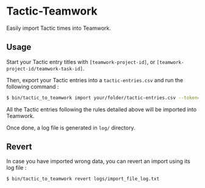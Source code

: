# Tactic-Teamwork

Easily import Tactic times into Teamwork.

## Usage

Start your Tactic entry titles with `[teamwork-project-id]`, or `[teamwork-project-id/teamwork-task-id]`.

Then, export your Tactic entries into a `tactic-entries.csv` and run the following command :

```sh
$ bin/tactic_to_teamwork import your/folder/tactic-entries.csv --token=your-teamwork-token --domain=myteamworksubdomain
```

All the Tactic entries following the rules detailed above will be imported into Teamwork.

Once done, a log file is generated in `log/` directory.

## Revert

In case you have imported wrong data, you can revert an import using its log file :

```sh
$ bin/tactic_to_teamwork revert logs/import_file_log.txt
```
